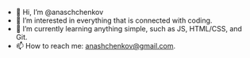 - 👋 Hi, I’m @anaschchenkov
- 👀 I’m interested in everything that is connected with coding.
- 🌱 I’m currently learning anything simple, such as JS, HTML/CSS, and Git.
- 📫 How to reach me: anashchenkov@gmail.com.

<!---
anaschchenkov/anaschchenkov is a ✨ special ✨ repository because its `README.md` (this file) appears on your GitHub profile.
You can click the Preview link to take a look at your changes.
--->
